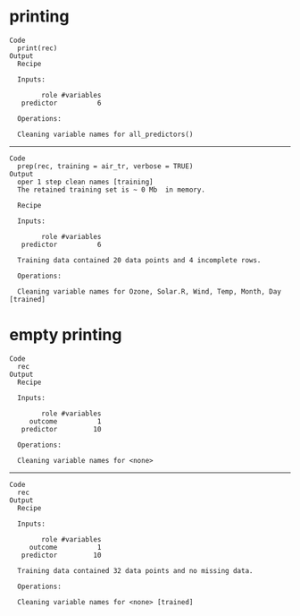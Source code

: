 # printing

    Code
      print(rec)
    Output
      Recipe
      
      Inputs:
      
            role #variables
       predictor          6
      
      Operations:
      
      Cleaning variable names for all_predictors()

---

    Code
      prep(rec, training = air_tr, verbose = TRUE)
    Output
      oper 1 step clean names [training] 
      The retained training set is ~ 0 Mb  in memory.
      
      Recipe
      
      Inputs:
      
            role #variables
       predictor          6
      
      Training data contained 20 data points and 4 incomplete rows. 
      
      Operations:
      
      Cleaning variable names for Ozone, Solar.R, Wind, Temp, Month, Day [trained]

# empty printing

    Code
      rec
    Output
      Recipe
      
      Inputs:
      
            role #variables
         outcome          1
       predictor         10
      
      Operations:
      
      Cleaning variable names for <none>

---

    Code
      rec
    Output
      Recipe
      
      Inputs:
      
            role #variables
         outcome          1
       predictor         10
      
      Training data contained 32 data points and no missing data.
      
      Operations:
      
      Cleaning variable names for <none> [trained]

